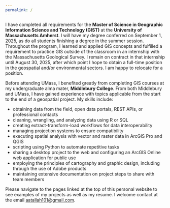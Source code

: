 ```yaml
---
permalink: /
---
```


<script data-goatcounter="https://andy-gis-portfolio.goatcounter.com/count"
        async src="//gc.zgo.at/count.js"></script>

I have completed all requirements for the **Master of Science in Geographic Information Science and Technology (GIST)** at the **University of Massachusetts Amherst**. I will have my degree conferred on September 1, 2025, as do all students finishing a degree in the summer session. Throughout the program, I learned and applied GIS concepts and fulfilled a requirement to practice GIS outside of the classroom in an internship with the Massachusetts Geological Survey. I remain on contract in that internship until August 30, 2025, after which point I hope to obtain a full-time position in the geospatial and/or environmental sectors. I am happy to relocate for a position.

Before attending UMass, I benefited greatly from completing GIS courses at my undergraduate alma mater, **Middlebury College**. From both Middlebury and UMass, I have gained experience with topics applicable from the start to the end of a geospatial project. My skills include:
* obtaining data from the field, open data portals, REST APIs, or professional contacts
* cleaning, wrangling, and analyzing data using R or SQL
* creating extract-transform-load workflows for data interoperability
* managing projection systems to ensure compatibility
* executing spatial analysis with vector and raster data in ArcGIS Pro and QGIS
* scripting using Python to automate repetitive tasks
* sharing a desktop project to the web and configuring an ArcGIS Online web application for public use
* employing the principles of cartography and graphic design, including through the use of Adobe products
* maintaining extensive documentation on project steps to share with team members

Please navigate to the pages linked at the top of this personal website to see examples of my projects as well as my resume. I welcome contact at the email [aatallah101@gmail.com](mailto:aatallah101@gmail.com). 